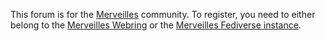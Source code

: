 This forum is for the [Merveilles](https://wiki.xxiivv.com/site/merveilles.html) community. To register, you need to either belong to the [Merveilles Webring](https://webring.xxiivv.com) or the [Merveilles Fediverse instance](https://merveilles.town).
